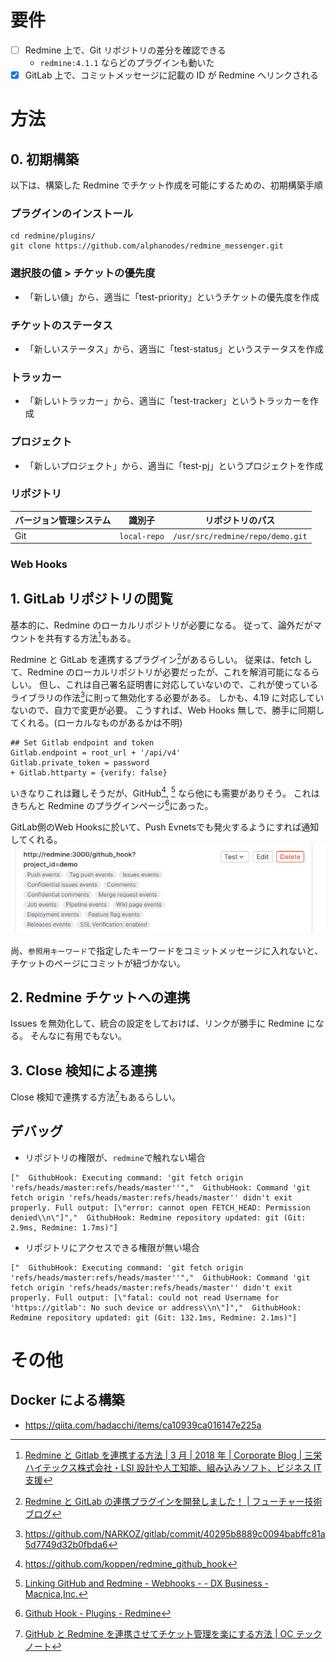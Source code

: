 # 要件

- [ ] Redmine 上で、Git リポジトリの差分を確認できる
  - `redmine:4.1.1` ならどのプラグインも動いた
- [x] GitLab 上で、コミットメッセージに記載の ID が Redmine へリンクされる

# 方法

## 0. 初期構築

以下は、構築した Redmine でチケット作成を可能にするための、初期構築手順

### プラグインのインストール

```
cd redmine/plugins/
git clone https://github.com/alphanodes/redmine_messenger.git
```

### 選択肢の値 > チケットの優先度

- 「新しい値」から、適当に「test-priority」というチケットの優先度を作成

### チケットのステータス

- 「新しいステータス」から、適当に「test-status」というステータスを作成

### トラッカー

- 「新しいトラッカー」から、適当に「test-tracker」というトラッカーを作成

### プロジェクト

- 「新しいプロジェクト」から、適当に「test-pj」というプロジェクトを作成

### リポジトリ

| バージョン管理システム | 識別子       | リポジトリのパス                 |
| ---------------------- | ------------ | -------------------------------- |
| Git                    | `local-repo` | `/usr/src/redmine/repo/demo.git` |

### Web Hooks

## 1. GitLab リポジトリの閲覧

基本的に、Redmine のローカルリポジトリが必要になる。
従って、論外だがマウントを共有する方法[^redmine-gitlab-mount]もある。

[^redmine-gitlab-mount]: [Redmine と Gitlab を連携する方法 | 3 月 | 2018 年 | Corporate Blog | 三栄ハイテックス株式会社・LSI 設計や人工知能、組み込みソフト、ビジネス IT 支援](https://www.sanei-hy.co.jp/blog/2018/03/00133/)

Redmine と GitLab を連携するプラグイン[^redmine-gitlab-plugin]があるらしい。
従来は、fetch して、Redmine のローカルリポジトリが必要だったが、これを解消可能になるらしい。
但し、これは自己署名証明書に対応していないので、これが使っているライブラリの作法[^NARKOZ-gitlab-ignore]に則って無効化する必要がある。
しかも、4.19 に対応していないので、自力で変更が必要。
こうすれば、Web Hooks 無しで、勝手に同期してくれる。(ローカルなものがあるかは不明)

```diff:ruby
## Set Gitlab endpoint and token
Gitlab.endpoint = root_url + '/api/v4'
Gitlab.private_token = password
+ Gitlab.httparty = {verify: false}
```

[^redmine-gitlab-plugin]: [Redmine と GitLab の連携プラグインを開発しました！ | フューチャー技術ブログ](https://future-architect.github.io/articles/20210908a/)
[^NARKOZ-gitlab-ignore]: https://github.com/NARKOZ/gitlab/commit/40295b8889c0094babffc81a5d7749d32b0fbda6

いきなりこれは難しそうだが、GitHub[^redmine_github_hook], [^redmine-github-webhooks] なら他にも需要がありそう。
これはきちんと Redmine のプラグインページ[^github-hook]にあった。

[^redmine_github_hook]: https://github.com/koppen/redmine_github_hook
[^redmine-github-webhooks]: [Linking GitHub and Redmine - Webhooks - - DX Business -Macnica,Inc.](https://www.macnica.co.jp/en/business/dx/manufacturers/github/blog_20190109.html)
[^github-hook]: [Github Hook - Plugins - Redmine](https://www.redmine.org/plugins/redmine_github_hook)

GitLab側のWeb Hooksに於いて、Push Evnetsでも発火するようにすれば通知してくれる。
![GitLabに於けるWeb Hooksの設定例](doc/image/gitlab_webhooks.png)

尚、`参照用キーワード`で指定したキーワードをコミットメッセージに入れないと、チケットのページにコミットが紐づかない。

## 2. Redmine チケットへの連携

Issues を無効化して、統合の設定をしておけば、リンクが勝手に Redmine になる。
そんなに有用でもない。

## 3. Close 検知による連携

Close 検知で連携する方法[^redmine_github_hook-note]もあるらしい。

[^redmine_github_hook-note]: [GitHub と Redmine を連携させてチケット管理を楽にする方法 | OC テックノート](https://oc-technote.com/github/github-redmine/)

## デバッグ

- リポジトリの権限が、`redmine`で触れない場合

```
["  GithubHook: Executing command: 'git fetch origin 'refs/heads/master:refs/heads/master''","  GithubHook: Command 'git fetch origin 'refs/heads/master:refs/heads/master'' didn't exit properly. Full output: [\"error: cannot open FETCH_HEAD: Permission denied\\n\"]","  GithubHook: Redmine repository updated: git (Git: 2.9ms, Redmine: 1.7ms)"]
```

- リポジトリにアクセスできる権限が無い場合

```
["  GithubHook: Executing command: 'git fetch origin 'refs/heads/master:refs/heads/master''","  GithubHook: Command 'git fetch origin 'refs/heads/master:refs/heads/master'' didn't exit properly. Full output: [\"fatal: could not read Username for 'https://gitlab': No such device or address\\n\"]","  GithubHook: Redmine repository updated: git (Git: 132.1ms, Redmine: 2.1ms)"]
```

# その他

## Docker による構築

- https://qiita.com/hadacchi/items/ca10939ca016147e225a
